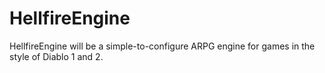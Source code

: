# HellfireEngine
HellfireEngine will be a simple-to-configure ARPG engine for games in the style of Diablo 1 and 2.
